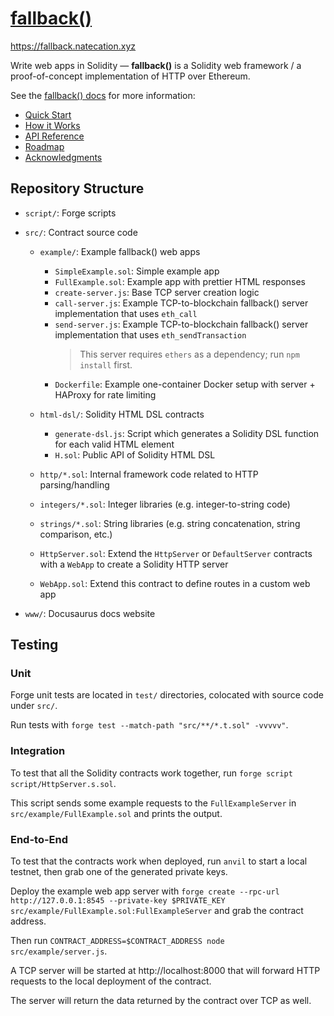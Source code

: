 # [fallback()](https://fallback.natecation.xyz)

https://fallback.natecation.xyz

Write web apps in Solidity — **fallback()** is a Solidity web framework / a proof-of-concept implementation of HTTP over Ethereum.

See the [fallback() docs](https://fallback.natecation.xyz) for more information:

- [Quick Start](https://fallback.natecation.xyz/docs/quickstart)
- [How it Works](https://fallback.natecation.xyz/docs/how-it-works)
- [API Reference](https://fallback.natecation.xyz/docs/api)
- [Roadmap](https://fallback.natecation.xyz/docs/roadmap)
- [Acknowledgments](https://fallback.natecation.xyz/docs/acknowledgments)

## Repository Structure

- `script/`: Forge scripts
- `src/`: Contract source code

  - `example/`: Example fallback() web apps

    - `SimpleExample.sol`: Simple example app
    - `FullExample.sol`: Example app with prettier HTML responses
    - `create-server.js`: Base TCP server creation logic
    - `call-server.js`: Example TCP-to-blockchain fallback() server implementation that uses `eth_call`
    - `send-server.js`: Example TCP-to-blockchain fallback() server implementation that uses `eth_sendTransaction`
      > This server requires `ethers` as a dependency; run `npm install` first.
    - `Dockerfile`: Example one-container Docker setup with server + HAProxy for rate limiting

  - `html-dsl/`: Solidity HTML DSL contracts
    - `generate-dsl.js`: Script which generates a Solidity DSL function for each valid HTML element
    - `H.sol`: Public API of Solidity HTML DSL
  - `http/*.sol`: Internal framework code related to HTTP parsing/handling
  - `integers/*.sol`: Integer libraries (e.g. integer-to-string code)
  - `strings/*.sol`: String libraries (e.g. string concatenation, string comparison, etc.)
  - `HttpServer.sol`: Extend the `HttpServer` or `DefaultServer` contracts with a `WebApp` to create a Solidity HTTP server
  - `WebApp.sol`: Extend this contract to define routes in a custom web app

- `www/`: Docusaurus docs website

## Testing

### Unit

Forge unit tests are located in `test/` directories, colocated with source code under `src/`.

Run tests with `forge test --match-path "src/**/*.t.sol" -vvvvv"`.

### Integration

To test that all the Solidity contracts work together, run `forge script script/HttpServer.s.sol`.

This script sends some example requests to the `FullExampleServer` in `src/example/FullExample.sol` and prints the output.

### End-to-End

To test that the contracts work when deployed, run `anvil` to start a local testnet, then grab one of the generated private keys.

Deploy the example web app server with `forge create --rpc-url http://127.0.0.1:8545 --private-key $PRIVATE_KEY src/example/FullExample.sol:FullExampleServer` and grab the contract address.

Then run `CONTRACT_ADDRESS=$CONTRACT_ADDRESS node src/example/server.js`.

A TCP server will be started at http://localhost:8000 that will forward HTTP requests to the local deployment of the contract.

The server will return the data returned by the contract over TCP as well.
